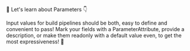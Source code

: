 🧵 Let's learn about Parameters 👇

Input values for build pipelines should be both, easy to define and convenient to pass! Mark your fields with a ParameterAttribute, provide a description, or make them readonly with a default value even, to get the most expressiveness! 🎨
